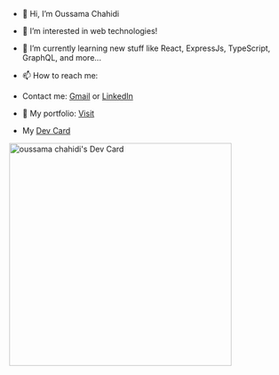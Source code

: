 - 👋 Hi, I’m Oussama Chahidi
- 👀 I’m interested in web technologies!
- 🌱 I’m currently learning new stuff like React, ExpressJs, TypeScript, GraphQL, and more...
- 📫 How to reach me:
- Contact me: [Gmail](oussamachahidi20@gmail.com) or [LinkedIn](https://www.linkedin.com/in/oussama-chahidi-aa1252219/)
- 📄 My portfolio: [Visit](https://portfolio-pi-three-67.vercel.app/)


- My [Dev Card](https://app.daily.dev/OussamaX)

<a href="https://app.daily.dev/OussamaX"><img src="https://api.daily.dev/devcards/1ca8095c251a4680af1964bdde1f45a8.png?r=lnk" width="400" alt="oussama chahidi's Dev Card"/></a>
